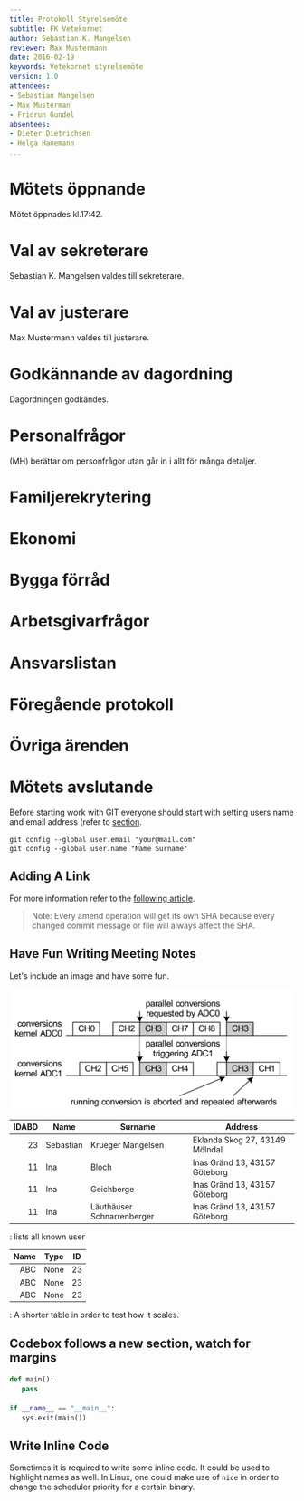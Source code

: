 ```yaml
---
title: Protokoll Styrelsemöte
subtitle: FK Vetekornet
author: Sebastian K. Mangelsen
reviewer: Max Mustermann
date: 2016-02-19
keywords: Vetekornet styrelsemöte
version: 1.0
attendees:
- Sebastian Mangelsen
- Max Musterman
- Fridrun Gundel
absentees:
- Dieter Dietrichsen
- Helga Hanemann
...
```



#   Mötets öppnande
Mötet öppnades kl.17:42.

#   Val av sekreterare
Sebastian K. Mangelsen valdes till sekreterare.

#   Val av justerare
Max Mustermann valdes till justerare.

#   Godkännande av dagordning
Dagordningen godkändes.

#   Personalfrågor
(MH) berättar om personfrågor utan går in i allt för många detaljer.

#   Familjerekrytering
#   Ekonomi
#   Bygga förråd
#   Arbetsgivarfrågor
#   Ansvarslistan
#   Föregående protokoll
#   Övriga ärenden
#   Mötets avslutande

Before starting work with GIT everyone should start with setting users name and email address
(refer to [section](#some-code-examples).

~~~~{.bash}
git config --global user.email "your@mail.com"
git config --global user.name "Name Surname"
~~~~
## Adding A Link
For more information refer to the [following article](https://git-scm.com/book/be/v2/Git-Basics-Undoing-Things).

> Note: Every amend operation will get its own SHA because every changed commit message or
file will always affect the SHA.

## Have Fun Writing Meeting Notes

Let's include an image and have some fun.

![My first image enhancing the notes.](img/2015-11-18_094552.png "AltText")


| IDABD  | Name | Surname | Address |
|----:|------|----- |----- |
|23 | Sebastian | Krueger Mangelsen | Eklanda Skog 27, 43149 Mölndal
|11 | Ina| Bloch | Inas Gränd 13, 43157 Göteborg
|11 | Ina| Geichberge | Inas Gränd 13, 43157 Göteborg
|11 | Ina| Läuthäuser Schnarrenberger | Inas Gränd 13, 43157 Göteborg

: lists all known user

| Name | Type | ID |
|--:|--|--|
| ABC | None | 23
| ABC | None | 23
| ABC | None | 23

: A shorter table in order to test how it scales.


## Codebox follows a new section, watch for margins

```python
def main():
   pass

if __name__ == "__main__":
   sys.exit(main())
```

## Write Inline Code
Sometimes it is required to write some inline code. It could be used to highlight
names as well. In Linux, one could make use of `nice` in order to change the 
scheduler priority for a certain binary.

   
